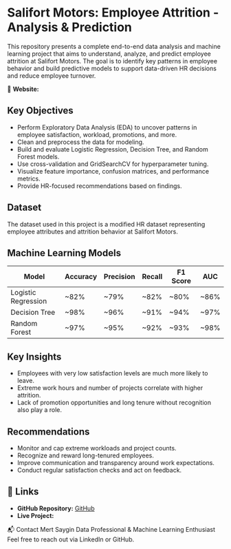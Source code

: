 # Salifort Motors: Employee Attrition - Analysis & Prediction

This repository presents a complete end-to-end data analysis and machine learning project that aims to understand, analyze, and predict employee attrition at Salifort Motors. The goal is to identify key patterns in employee behavior and build predictive models to support data-driven HR decisions and reduce employee turnover.

🔗 **Website:**  

## Key Objectives

- Perform Exploratory Data Analysis (EDA) to uncover patterns in employee satisfaction, workload, promotions, and more.
- Clean and preprocess the data for modeling.
- Build and evaluate Logistic Regression, Decision Tree, and Random Forest models.
- Use cross-validation and GridSearchCV for hyperparameter tuning.
- Visualize feature importance, confusion matrices, and performance metrics.
- Provide HR-focused recommendations based on findings.

## Dataset

The dataset used in this project is a modified HR dataset representing employee attributes and attrition behavior at Salifort Motors.

## Machine Learning Models

| Model | Accuracy | Precision | Recall | F1 Score | AUC |
--------|----------|-----------|--------|----------|-----|
| Logistic Regression | ~82% | ~79% | ~82% | ~80% | ~86% |
| Decision Tree | ~98% | ~96% | ~91% | ~94% | ~97% |
| Random Forest | ~97% | ~95% | ~92% | ~93% | ~98% |

## Key Insights

- Employees with very low satisfaction levels are much more likely to leave.
- Extreme work hours and number of projects correlate with higher attrition.
- Lack of promotion opportunities and long tenure without recognition also play a role.

## Recommendations

- Monitor and cap extreme workloads and project counts.
- Recognize and reward long-tenured employees.
- Improve communication and transparency around work expectations.
- Conduct regular satisfaction checks and act on feedback.

## 📎 Links  

- **GitHub Repository:** [GitHub](https://github.com/sayginmert/Employee-Attrition-HR)  
- **Live Project:** 
  
📬 Contact
Mert Saygin
Data Professional & Machine Learning Enthusiast
Feel free to reach out via LinkedIn or GitHub.


